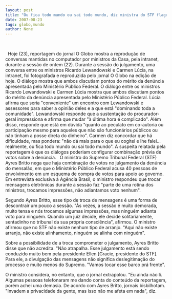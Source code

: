 ```yaml
---
layout: post
title: "Ou fica todo mundo ou sai todo mundo, diz ministra do STF flagrada por o Globo"
date: 2007-08-23
tags: globo,mundo
author: None
---
```


&nbsp;

&nbsp;
Hoje (23), reportagem do jornal O Globo mostra a reprodu&ccedil;&atilde;o de conversas mantidas no computador por ministros da Casa, pela intranet, durante a sess&atilde;o de ontem (22). Durante a sess&atilde;o do julgamento, uma conversa entre os ministros Ricardo Lewandowski e Carmen L&uacute;cia, na intranet, foi fotografada e reproduzida pelo jornal O Globo na edi&ccedil;&atilde;o de hoje. O di&aacute;logo mostra que ambos discutiam pontos do m&eacute;rito da den&uacute;ncia apresentada pelo Minist&eacute;rio P&uacute;blico Federal.
O di&aacute;logo entre os ministros Ricardo Lewandowski e Carmen L&uacute;cia mostra que ambos discutiam pontos do m&eacute;rito da den&uacute;ncia apresentada pelo Minist&eacute;rio P&uacute;blico Federal. L&uacute;cia afirma que seria &quot;conveniente&quot; um encontro com Lewandowski e assessores para saber a opini&atilde;o deles e a que est&aacute; &quot;dominando toda a comunidade&quot;.
Lewandowski responde que a sustenta&ccedil;&atilde;o do procurador-geral impressiona e afirma que mudar &quot;&agrave; &uacute;ltima hora &eacute; complicado&quot;. Al&eacute;m disso, responde que est&aacute; em d&uacute;vida &quot;quanto ao peculato em co-autoria ou participa&ccedil;&atilde;o mesmo para aqueles que n&atilde;o s&atilde;o funcion&aacute;rios p&uacute;blicos ou n&atilde;o tinham a posse direta do dinheiro&quot;. Carmen diz concordar que h&aacute; dificuldade, mas pondera: &quot;n&atilde;o d&aacute; mais para o que eu cogitei e lhe falei... realmente, ou fica todo mundo ou sai todo mundo&quot;. A suspeita relatada pela reportagem &eacute; que os di&aacute;logos poderiam configurar combina&ccedil;&atilde;o pr&eacute;via de votos sobre a den&uacute;ncia. 
&nbsp;
O ministro do Supremo Tribunal Federal (STF) Ayres Britto nega que haja combina&ccedil;&atilde;o de votos no julgamento da den&uacute;ncia do mensal&atilde;o, em que o Minist&eacute;rio P&uacute;blico Federal acusa 40 pessoas de envolvimento em um esquema de compra de votos para apoio ao governo. Em entrevista exclusiva &agrave; Ag&ecirc;ncia Brasil, o ministro respondeu que trocar mensagens eletr&ocirc;nicas durante a sess&atilde;o faz &quot;parte de uma rotina dos ministros, trocamos impress&otilde;es, n&atilde;o adiantamos voto nenhum&quot;.

Segundo Ayres Britto, esse tipo de troca de mensagens &eacute; uma forma de descontrair um pouco a sess&atilde;o. &quot;&Agrave;s vezes, a sess&atilde;o &eacute; muito demorada, muito tensa e n&oacute;s trocamos algumas impress&otilde;es, mas ningu&eacute;m adianta voto para ningu&eacute;m. Quando um juiz decide, ele decide solitariamente, sentadinho no tribunal da sua pr&oacute;pria consci&ecirc;ncia&quot;, afirmou. O ministro afirmou que no STF n&atilde;o existe nenhum tipo de arranjo. &quot;Aqui n&atilde;o existe arranjo, n&atilde;o existe alinhamento, ningu&eacute;m se alinha com ningu&eacute;m&quot;.

Sobre a possibilidade de a troca comprometer o julgamento, Ayres Britto disse que n&atilde;o acredita. &quot;N&atilde;o atrapalha. Esse julgamento est&aacute; sendo conduzido muito bem pela presidente Ellen [Gracie, presidente do STF]. Para ele, a divulga&ccedil;&atilde;o das mensagens n&atilde;o significa deslegitima&ccedil;&atilde;o do processo e muito menos do Supremo. &quot;Vamos tocar esse barco pr&aacute; frente&quot;.

O ministro considera, no entanto, que o jornal extrapolou. &quot;Eu ainda n&atilde;o li. Algumas pessoas telefonaram me dando conta do conte&uacute;do da reportagem, por&eacute;m achei uma demasia. De acordo com Ayres Britto, jornais bisbilhotam. &quot;Invadem a privacidade da gente, mas isso n&atilde;o me afeta em nada&quot;, diz. 